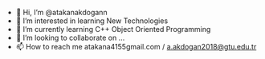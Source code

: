 - 👋 Hi, I’m @atakanakdogann
- 👀 I’m interested in learning New Technologies
- 🌱 I’m currently learning C++ Object Oriented Programming
- 💞️ I’m looking to collaborate on ...
- 📫 How to reach me atakana4155gmail.com / a.akdogan2018@gtu.edu.tr

<!---
atakanakdogann/atakanakdogann is a ✨ special ✨ repository because its `README.md` (this file) appears on your GitHub profile.
You can click the Preview link to take a look at your changes.
--->
